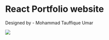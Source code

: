 # React Portfolio website

Designed by - Mohammad Tauffique Umar

![](./ReadMeImages/about-page-img.png)
